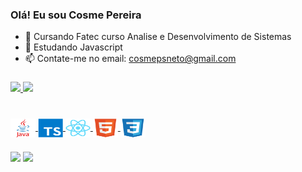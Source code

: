 ### Olá! Eu sou Cosme Pereira

- 📖 Cursando Fatec curso Analise e Desenvolvimento de Sistemas
- 🎈 Estudando Javascript
- 📫 Contate-me no email: cosmepsneto@gmail.com


###

<div>
  <a href="https://github.com/cosme-pereira">
  <img height="160em" src="https://github-readme-stats.vercel.app/api?username=cosme-pereira&show_icons=true&theme=dark&include_all_commits=true&count_private=true"/>
  <img height="160em" src="https://github-readme-stats.vercel.app/api/top-langs/?username=cosme-pereira&layout=compact&langs_count=7&theme=dark"/>
</div>

###

<div style="display: inline_block"><br>
  <img align="center" alt="Cosme-Java" height="30" width="40" src="https://raw.githubusercontent.com/devicons/devicon/master/icons/java/java-original-wordmark.svg">
  <img align="center" alt="Cosme-Ts" height="30" width="40" src="https://raw.githubusercontent.com/devicons/devicon/master/icons/typescript/typescript-plain.svg">
  <img align="center" alt="Cosme-React" height="30" width="40" src="https://raw.githubusercontent.com/devicons/devicon/master/icons/react/react-original.svg">
  <img align="center" alt="Cosme-HTML" height="30" width="40" src="https://raw.githubusercontent.com/devicons/devicon/master/icons/html5/html5-original.svg">
  <img align="center" alt="Cosme-CSS" height="30" width="40" src="https://raw.githubusercontent.com/devicons/devicon/master/icons/css3/css3-original.svg">
  
 
</div>

###

<div> 
  <a href="https://instagram.com/cosmepsneto" target="_blank"><img src="https://img.shields.io/badge/-Instagram-%23E4405F?style=for-the-badge&logo=instagram&logoColor=white" target="_blank"></a>
 	<a href="https://www.linkedin.com/in/cosme-pereira-neto-3477a7124" target="_blank"><img src="https://img.shields.io/badge/-LinkedIn-%230077B5?style=for-the-badge&logo=linkedin&logoColor=white" target="_blank"></a>
</div>

###


